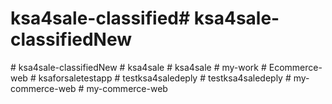 # ksa4sale-classified#   k s a 4 s a l e - c l a s s i f i e d N e w  
 #   k s a 4 s a l e - c l a s s i f i e d N e w  
 #   k s a 4 s a l e  
 #   k s a 4 s a l e  
 #   m y - w o r k  
 #   E c o m m e r c e - w e b  
 #   k s a f o r s a l e t e s t a p p  
 #   t e s t k s a 4 s a l e d e p l y  
 #   t e s t k s a 4 s a l e d e p l y  
 #   m y - c o m m e r c e - w e b  
 #   m y - c o m m e r c e - w e b  
 